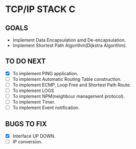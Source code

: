 # TCP/IP STACK C

## GOALS
- Implement Data Encapsulation amd De-encapsulation.
- Implement Shortest Path Algorithm(Dijkstra Algorithm).

## TO DO NEXT
- [x] To implement PING application. 
- [ ] To implement Automatic Routing Table construction.
- [ ] To implement ECMP, Loop Free and Shortest Path Route.
- [ ] To implement LOGS
- [ ] To implement NPM(neighbour management protocol).
- [ ] To implement Timer.
- [ ] To implement Event notification.

## BUGS TO FIX
- [x] Interface UP DOWN.
- [ ] IP conversion. 
